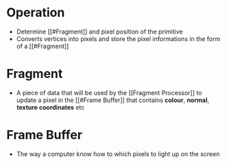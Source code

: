 # Operation
- Determine [[#Fragment]] and pixel position of the primitive
- Converts vertices into pixels and store the pixel informations in the form of a [[#Fragment]]

# Fragment
- A piece of data that will be used by the [[Fragment Processor]] to update a pixel in the [[#Frame Buffer]] that contains **colour**, **normal**, **texture coordinates** etc

# Frame Buffer
- The way a computer know how to which pixels to light up on the screen